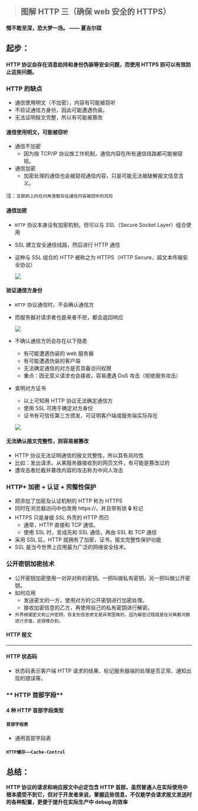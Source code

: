 > ## 图解 HTTP 三（确保 web 安全的 HTTPS）

#### 情不敢至深，恐大梦一场。 —— 夏吉尔硕

## 起步：

#### HTTP 协议会存在消息劫持和身份伪装等安全问题，而使用 HTTPS 则可以有效防止这些问题。

### **HTTP 的缺点**

- 通信使用明文（不加密），内容有可能被窃听
- 不验证通信方身份，因此可能遭遇伪装。
- 无法证明报文完整，所以有可能被篡改

#### 通信使用明文，可能被窃听

- 通信不加密
  - 因为按 TCP/IP 协议族工作机制，通信内容在所有通信线路都可能被窥视。
- 通信加密
  - 加密处理的通信也会被窥视通信内容，只是可能无法被破解报文信息含义。

注：`互联网上的任何角落都存在通信内容被窃听的风险`

#### 通信加密

- `HTTP` 协议本身没有加密机制，但可以与 SSL（Secure Socket Layer）组合使用
- SSL 建立安全通信线路，然后进行 HTTP 通信
- 这种与 SSL 组合的 HTTP 被称之为 HTTPS（HTTP Secure，超文本传输安全协议）

  ![](https://p6-juejin.byteimg.com/tos-cn-i-k3u1fbpfcp/59dc58bec5c041a7ab9682ac73707fac~tplv-k3u1fbpfcp-watermark.image)

#### 验证通信方身份

- `HTTP` 协议通信时，不会确认通信方
- 而服务器对请求者也是来者不拒，都会返回响应

  ![](https://p9-juejin.byteimg.com/tos-cn-i-k3u1fbpfcp/40b106d97c7149d2b629bdc9a425137f~tplv-k3u1fbpfcp-watermark.image)

- 不确认通信方则会存在以下隐患
  - 有可能遭遇伪装的 web 服务器
  - 有可能遭遇伪装的客户端
  - 无法确定通信的对方是否具备访问权限
  - 重点：因无意义请求也会接收，容易遭遇 DoS 攻击（拒绝服务攻击）
- 查明对方证书

  - 以上可知用 HTTP 协议无法确定通信方
  - 使用 SSL 可用于确定对方身份
  - 证书有可信任第三方颁发，可证明客户端或服务端实际存在

  ![](https://p3-juejin.byteimg.com/tos-cn-i-k3u1fbpfcp/c25ceb57c04a4100b96140c3423b7489~tplv-k3u1fbpfcp-watermark.image)

#### 无法确认报文完整性，则容易被篡改

- HTTP 协议无法证明通信的报文完整性，所以具有风险性
- 比如：发出请求，从某服务器接收到的网页文件，有可能是篡改过的
- 遭攻击者拦截并篡改内容的攻击称为中间人攻击

### HTTP+ 加密 + 认证 + 完整性保护

- 把添加了加密及认证机制的 HTTP 称为 HTTPS
- 同时在浏览器访问中也改用 https://，并且带有锁 🔒 标记
- HTTPS 只是身披 SSL 外壳的 HTTP 而已
  - 通常，HTTP 直接和 TCP 通信。
  - 使用 SSL 时，变成先和 SSL 通信，再由 SSL 和 TCP 通信
- 采用 SSL 后，HTTP 就拥有了加密，证书，报文完整性保护功能
- SSL 是当今世界上应用最为广泛的网络安全技术。

### 公开密钥加密技术

- 公开密钥加密使用一对非对称的密钥。一把叫做私有密钥，另一把叫做公开密钥。
- 如何应用
  - 发送密文的一方，使用对方的公开密钥进行加密处理。
  - 接收加密信息的乙方，再使用自己的私有密钥进行解密。
- `外界根据密文和公开密钥，恢复到信息原文是异常困难的，因为解密过程就是在对离散对数进行求值，这很难办到。`

#### HTTP 报文

---

#### HTTP 状态码

- 状态码表示客户端 HTTP 请求的结果、标记服务器端的处理是否正常、通知出现的错误等。

### ** HTTP 首部字段**

#### 4 种 HTTP 首部字段类型

#### `首部字段表`

- 通用首部字段表

#### `HTTP缓存——Cache-Control`

## 总结：

**HTTP 协议的请求和响应报文中必定包含 HTTP 首部，虽然普通人在实际使用中根本感受不到它，但对于开发者来说，掌握这些信息，不仅能学会请求报文发送时的各种配置，更便于提升在实际生产中 debug 的效率**
